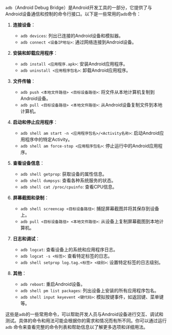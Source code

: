 `adb`（Android Debug Bridge）是Android开发工具的一部分，它提供了与Android设备通信和控制的命令行接口。以下是一些常用的`adb`命令：

1. **连接设备**：
   - `adb devices`: 列出已连接的Android设备和模拟器。
   - `adb connect <设备IP地址>`: 通过网络连接到Android设备。

2. **安装和卸载应用程序**：
   - `adb install <应用程序.apk>`: 安装Android应用程序。
   - `adb uninstall <应用程序包名>`: 卸载Android应用程序。

3. **文件传输**：
   - `adb push <本地文件路径> <目标设备路径>`: 将文件从本地计算机复制到Android设备。
   - `adb pull <目标设备路径> <本地文件路径>`: 从Android设备复制文件到本地计算机。

4. **启动和停止应用程序**：
   - `adb shell am start -n <应用程序包名>/<Activity名称>`: 启动Android应用程序中的特定Activity。
   - `adb shell am force-stop <应用程序包名>`: 停止运行中的Android应用程序。

5. **查看设备信息**：
   - `adb shell getprop`: 获取设备的属性信息。
   - `adb shell dumpsys`: 查看各种系统服务的状态。
   - `adb shell cat /proc/cpuinfo`: 查看CPU信息。

6. **屏幕截图和录制**：
   - `adb shell screencap <目标设备路径>`: 捕捉屏幕截图并将其保存到设备上。
   - `adb pull <目标设备路径> <本地文件路径>`: 从设备上复制屏幕截图到本地计算机。

7. **日志和调试**：
   - `adb logcat`: 查看设备上的系统和应用程序日志。
   - `adb logcat -s <标签>`: 查看特定标签的日志。
   - `adb shell setprop log.tag.<标签> <级别>`: 设置特定标签的日志级别。

8. **其他**：
   - `adb reboot`: 重启Android设备。
   - `adb shell pm list packages`: 列出设备上安装的所有应用程序包名。
   - `adb shell input keyevent <键代码>`: 模拟按键事件，如返回键、菜单键等。

这些是`adb`的一些常用命令，可以帮助开发人员与Android设备进行交互、调试和测试。具体的命令和用法可能会根据你的需求和情况而有所不同。你可以通过运行 `adb` 命令来查看完整的命令列表和帮助信息以了解更多选项和详细用法。